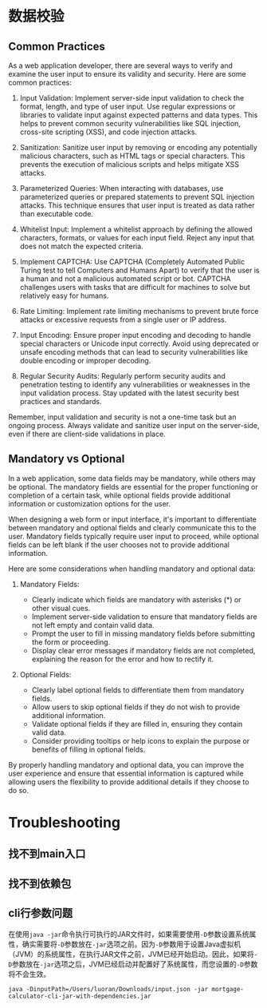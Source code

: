 







# 数据校验

## Common Practices

As a web application developer, there are several ways to verify and examine the user input to ensure its validity and security. Here are some common practices:

1. Input Validation: Implement server-side input validation to check the format, length, and type of user input. Use regular expressions or libraries to validate input against expected patterns and data types. This helps to prevent common security vulnerabilities like SQL injection, cross-site scripting (XSS), and code injection attacks.

2. Sanitization: Sanitize user input by removing or encoding any potentially malicious characters, such as HTML tags or special characters. This prevents the execution of malicious scripts and helps mitigate XSS attacks.

3. Parameterized Queries: When interacting with databases, use parameterized queries or prepared statements to prevent SQL injection attacks. This technique ensures that user input is treated as data rather than executable code.

4. Whitelist Input: Implement a whitelist approach by defining the allowed characters, formats, or values for each input field. Reject any input that does not match the expected criteria.

5. Implement CAPTCHA: Use CAPTCHA (Completely Automated Public Turing test to tell Computers and Humans Apart) to verify that the user is a human and not a malicious automated script or bot. CAPTCHA challenges users with tasks that are difficult for machines to solve but relatively easy for humans.

6. Rate Limiting: Implement rate limiting mechanisms to prevent brute force attacks or excessive requests from a single user or IP address.

7. Input Encoding: Ensure proper input encoding and decoding to handle special characters or Unicode input correctly. Avoid using deprecated or unsafe encoding methods that can lead to security vulnerabilities like double encoding or improper decoding.

8. Regular Security Audits: Regularly perform security audits and penetration testing to identify any vulnerabilities or weaknesses in the input validation process. Stay updated with the latest security best practices and standards.

Remember, input validation and security is not a one-time task but an ongoing process. Always validate and sanitize user input on the server-side, even if there are client-side validations in place.



## Mandatory vs Optional

In a web application, some data fields may be mandatory, while others may be optional. The mandatory fields are essential for the proper functioning or completion of a certain task, while optional fields provide additional information or customization options for the user.

When designing a web form or input interface, it's important to differentiate between mandatory and optional fields and clearly communicate this to the user. Mandatory fields typically require user input to proceed, while optional fields can be left blank if the user chooses not to provide additional information.

Here are some considerations when handling mandatory and optional data:

1. Mandatory Fields:
   - Clearly indicate which fields are mandatory with asterisks (*) or other visual cues.
   - Implement server-side validation to ensure that mandatory fields are not left empty and contain valid data.
   - Prompt the user to fill in missing mandatory fields before submitting the form or proceeding.
   - Display clear error messages if mandatory fields are not completed, explaining the reason for the error and how to rectify it.

2. Optional Fields:
   - Clearly label optional fields to differentiate them from mandatory fields.
   - Allow users to skip optional fields if they do not wish to provide additional information.
   - Validate optional fields if they are filled in, ensuring they contain valid data.
   - Consider providing tooltips or help icons to explain the purpose or benefits of filling in optional fields.

By properly handling mandatory and optional data, you can improve the user experience and ensure that essential information is captured while allowing users the flexibility to provide additional details if they choose to do so.







# Troubleshooting



## 找不到main入口





## 找不到依赖包











## cli行参数问题

在使用`java -jar`命令执行可执行的JAR文件时，如果需要使用`-D`参数设置系统属性，确实需要将`-D`参数放在`-jar`选项之前。因为`-D`参数用于设置Java虚拟机（JVM）的系统属性，在执行JAR文件之前，JVM已经开始启动。因此，如果将`-D`参数放在`-jar`选项之后，JVM已经启动并配置好了系统属性，而您设置的`-D`参数将不会生效。

```shell
java -DinputPath=/Users/luoran/Downloads/input.json -jar mortgage-calculator-cli-jar-with-dependencies.jar
```

